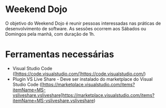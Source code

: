 # Weekend Dojo

O objetivo do Weekend Dojo é reunir pessoas interessadas nas práticas de desenvolvimento de software. As sessões ocorrem aos Sábados ou Domingos pela manhã, com duração de 1h.

# Ferramentas  necessárias

* Visual Studio Code ([https://code.visualstudio.com/]https://code.visualstudio.com/)
* Plugin VS Live Share - Deve  ser instalado do marketplace do Visual Studio Code ([https://marketplace.visualstudio.com/items?itemName=MS-vsliveshare.vsliveshare]https://marketplace.visualstudio.com/items?itemName=MS-vsliveshare.vsliveshare)